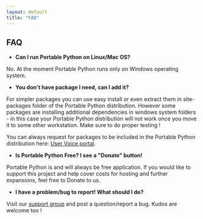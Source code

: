 ```yaml
---
layout: default
title: "FAQ"
---
```

## FAQ

 * **Can I run Portable Python on Linux/Mac OS?**

No. At the moment Portable Python runs only on Windows operating system.

 * **You don't have package I need, can I add it?**

For simpler packages you can use easy install or even extract them in site-packages folder of the Portable Python distribution. However some packages are installing additional dependencies in windows system folders - in this case your Portable Python distribution will not work once you move it to some other workstation. Make sure to do proper testing !

You can always request for packages to be included in the Portable Python distribution here: [User Voice portal](http://portablepython.uservoice.com). 

 * **Is Portable Python Free? I see a "Donate" button!**
 
 Portable Python is and will always be free application. If you would like to support this project and help cover costs for hosting and further expansions, feel free to Donate to us.

 * **I have a problem/bug to report! What should I do?**
 
 Visit our [support group](https://groups.google.com/forum/?fromgroups#!forum/portablepython) and post a question/report a bug. Kudos are welcome too !

 